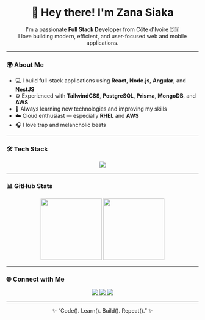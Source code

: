 <h1 align="center">👋 Hey there! I'm Zana Siaka</h1>

<p align="center">
  I'm a passionate <strong>Full Stack Developer</strong> from Côte d'Ivoire 🇨🇮<br>
  I love building modern, efficient, and user-focused web and mobile applications.
</p>

---

### 🌍 About Me

- 💻 I build full-stack applications using **React**, **Node.js**, **Angular**, and **NestJS**  
- ⚙️ Experienced with **TailwindCSS**, **PostgreSQL**, **Prisma**, **MongoDB**, and **AWS**  
- 🧠 Always learning new technologies and improving my skills  
- ☁️ Cloud enthusiast — especially **RHEL** and **AWS** 
- 🎧 I love trap and melancholic beats  

---

### 🛠️ Tech Stack

<p align="center">
  <img src="https://skillicons.dev/icons?i=ts,react,nodejs,nestjs,tailwind,postgres,python,angular,aws,prisma,mongodb,linux,git" />
</p>

---

### 📊 GitHub Stats

<p align="center">
  <img height="160em" src="https://github-readme-stats.vercel.app/api?username=ZanaSiaka&show_icons=true&theme=tokyonight" />
  <img height="160em" src="https://github-readme-streak-stats.herokuapp.com/?username=ZanaSiaka&theme=tokyonight" />
</p>

---

### 🌐 Connect with Me

<p align="center">
  <a href="https://github.com/ZanaSiaka" target="_blank">
    <img src="https://img.shields.io/badge/GitHub-000?style=for-the-badge&logo=github&logoColor=white"/>
  </a>
  <a href="https://www.linkedin.com/in/zana-siaka-coulibaly-384a752a0" target="_blank">
    <img src="https://img.shields.io/badge/LinkedIn-0A66C2?style=for-the-badge&logo=linkedin&logoColor=white"/>
  </a>
  <a href="mailto:zana.cs.dev@gmail.com" target="_blank">
    <img src="https://img.shields.io/badge/Email-D14836?style=for-the-badge&logo=gmail&logoColor=white"/>
  </a>
</p>

---

<p align="center">
  ✨ “Code(). Learn(). Build(). Repeat().” ✨
</p>


<!---
ZanaSiaka/ZanaSiaka is a ✨ special ✨ repository because its `README.md` (this file) appears on your GitHub profile.
You can click the Preview link to take a look at your changes.
--->
